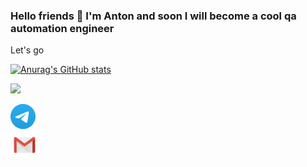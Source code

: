 ### Hello friends 🖖 I'm Anton and soon I will become a cool qa automation engineer
Let's go 


<!--
**tonn1oo/tonn1oo** is a ✨ _special_ ✨ repository because its `README.md` (this file) appears on your GitHub profile.

Here are some ideas to get you started:

- 🔭 I’m currently working on ...
- 🌱 I’m currently learning ...
- 👯 I’m looking to collaborate on ...
- 🤔 I’m looking for help with ...
- 💬 Ask me about ...
- 📫 How to reach me: ...
- 😄 Pronouns: ...
- ⚡ Fun fact: ...
-->

[![Anurag's GitHub stats](https://github-readme-stats.vercel.app/api?username=Tonn1oo&show_icons=true&theme=solarized-dark)](https://github.com/Tonn1oo/github-readme-stats)

![](https://github-profile-summary-cards.vercel.app/api/cards/repos-per-language?username=Tonn1oo&theme=solarized_dark)

[![Telegram](images/Telegram1.png)](https://t.me/tonnioo)\
[![Email](images/Gmail_Icon.png)](mailto:ant.vlasov.87@gmail.com)

